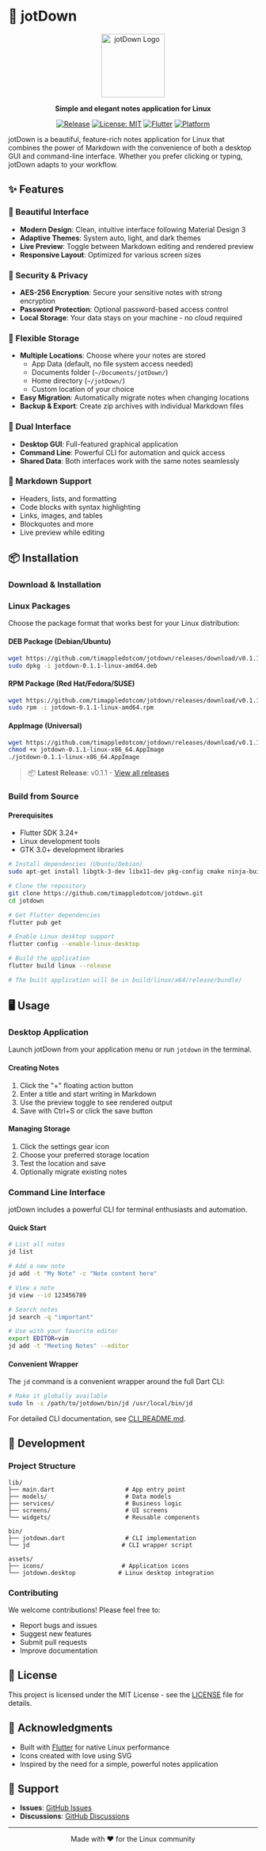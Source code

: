 # 📝 jotDown

<div align="center">
  <img src="assets/icons/jotdown.svg" alt="jotDown Logo" width="128" height="128">
  
  **Simple and elegant notes application for Linux**
  
  [![Release](https://img.shields.io/github/v/release/timappledotcom/jotdown)](https://github.com/timappledotcom/jotdown/releases)
  [![License: MIT](https://img.shields.io/badge/License-MIT-yellow.svg)](https://opensource.org/licenses/MIT)
  [![Flutter](https://img.shields.io/badge/Flutter-3.24+-blue.svg)](https://flutter.dev/)
  [![Platform](https://img.shields.io/badge/Platform-Linux-orange.svg)](https://www.linux.org/)
</div>

jotDown is a beautiful, feature-rich notes application for Linux that combines the power of Markdown with the convenience of both a desktop GUI and command-line interface. Whether you prefer clicking or typing, jotDown adapts to your workflow.

## ✨ Features

### 🎨 Beautiful Interface
- **Modern Design**: Clean, intuitive interface following Material Design 3
- **Adaptive Themes**: System auto, light, and dark themes
- **Live Preview**: Toggle between Markdown editing and rendered preview
- **Responsive Layout**: Optimized for various screen sizes

### 🔐 Security & Privacy
- **AES-256 Encryption**: Secure your sensitive notes with strong encryption
- **Password Protection**: Optional password-based access control
- **Local Storage**: Your data stays on your machine - no cloud required

### 📂 Flexible Storage
- **Multiple Locations**: Choose where your notes are stored
  - App Data (default, no file system access needed)
  - Documents folder (`~/Documents/jotDown/`)
  - Home directory (`~/jotDown/`)
  - Custom location of your choice
- **Easy Migration**: Automatically migrate notes when changing locations
- **Backup & Export**: Create zip archives with individual Markdown files

### 🚀 Dual Interface
- **Desktop GUI**: Full-featured graphical application
- **Command Line**: Powerful CLI for automation and quick access
- **Shared Data**: Both interfaces work with the same notes seamlessly

### 📝 Markdown Support
- Headers, lists, and formatting
- Code blocks with syntax highlighting
- Links, images, and tables
- Blockquotes and more
- Live preview while editing

## 📦 Installation

### Download & Installation

### Linux Packages

Choose the package format that works best for your Linux distribution:

#### DEB Package (Debian/Ubuntu)
```bash
wget https://github.com/timappledotcom/jotdown/releases/download/v0.1.1/jotdown-0.1.1-linux-amd64.deb
sudo dpkg -i jotdown-0.1.1-linux-amd64.deb
```

#### RPM Package (Red Hat/Fedora/SUSE)
```bash
wget https://github.com/timappledotcom/jotdown/releases/download/v0.1.1/jotdown-0.1.1-linux-amd64.rpm
sudo rpm -i jotdown-0.1.1-linux-amd64.rpm
```

#### AppImage (Universal)
```bash
wget https://github.com/timappledotcom/jotdown/releases/download/v0.1.1/jotdown-0.1.1-linux-x86_64.AppImage
chmod +x jotdown-0.1.1-linux-x86_64.AppImage
./jotdown-0.1.1-linux-x86_64.AppImage
```

> 📦 **Latest Release**: v0.1.1 - [View all releases](https://github.com/timappledotcom/jotdown/releases)

### Build from Source

#### Prerequisites
- Flutter SDK 3.24+
- Linux development tools
- GTK 3.0+ development libraries

```bash
# Install dependencies (Ubuntu/Debian)
sudo apt-get install libgtk-3-dev libx11-dev pkg-config cmake ninja-build libblkid-dev libsecret-1-dev

# Clone the repository
git clone https://github.com/timappledotcom/jotdown.git
cd jotdown

# Get Flutter dependencies
flutter pub get

# Enable Linux desktop support
flutter config --enable-linux-desktop

# Build the application
flutter build linux --release

# The built application will be in build/linux/x64/release/bundle/
```

## 🖥️ Usage

### Desktop Application

Launch jotDown from your application menu or run `jotdown` in the terminal.

#### Creating Notes
1. Click the "+" floating action button
2. Enter a title and start writing in Markdown
3. Use the preview toggle to see rendered output
4. Save with Ctrl+S or click the save button

#### Managing Storage
1. Click the settings gear icon
2. Choose your preferred storage location
3. Test the location and save
4. Optionally migrate existing notes

### Command Line Interface

jotDown includes a powerful CLI for terminal enthusiasts and automation.

#### Quick Start
```bash
# List all notes
jd list

# Add a new note
jd add -t "My Note" -c "Note content here"

# View a note
jd view --id 123456789

# Search notes
jd search -q "important"

# Use with your favorite editor
export EDITOR=vim
jd add -t "Meeting Notes" --editor
```

#### Convenient Wrapper
The `jd` command is a convenient wrapper around the full Dart CLI:

```bash
# Make it globally available
sudo ln -s /path/to/jotdown/bin/jd /usr/local/bin/jd
```

For detailed CLI documentation, see [CLI_README.md](CLI_README.md).

## 🔧 Development

### Project Structure
```
lib/
├── main.dart                    # App entry point
├── models/                      # Data models
├── services/                    # Business logic
├── screens/                     # UI screens
└── widgets/                     # Reusable components

bin/
├── jotdown.dart                 # CLI implementation
└── jd                          # CLI wrapper script

assets/
├── icons/                      # Application icons
└── jotdown.desktop            # Linux desktop integration
```

### Contributing

We welcome contributions! Please feel free to:
- Report bugs and issues
- Suggest new features
- Submit pull requests
- Improve documentation

## 📄 License

This project is licensed under the MIT License - see the [LICENSE](LICENSE) file for details.

## 🙏 Acknowledgments

- Built with [Flutter](https://flutter.dev/) for native Linux performance
- Icons created with love using SVG
- Inspired by the need for a simple, powerful notes application

## 📮 Support

- **Issues**: [GitHub Issues](https://github.com/timappledotcom/jotdown/issues)
- **Discussions**: [GitHub Discussions](https://github.com/timappledotcom/jotdown/discussions)

---

<div align="center">
  Made with ❤️ for the Linux community
</div>

